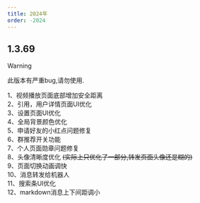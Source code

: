 ```yaml
---
title: 2024年
order: -2024
---
```


## 1.3.69

> [!warning]
> 此版本有严重bug,请勿使用.

1、视频播放页面底部增加安全距离  
2、引用，用户详情页面UI优化  
3、设置页面UI优化  
4、全局背景颜色优化  
5、申请好友的小红点问题修复  
6、群推荐开关功能  
7、个人页面勋章问题修复  
8、头像清晰度优化 ~~(实际上只优化了一部分,转发页面头像还是糊的)~~  
9、页面切换动画调快  
10、消息转发给机器人  
11、搜索条UI优化  
12、markdown消息上下间距调小  